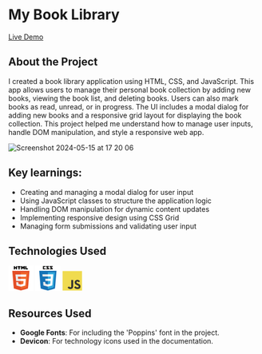 # My Book Library
<a href="https://library-am.netlify.app/">Live Demo </a>


## About the Project
I created a book library application using HTML, CSS, and JavaScript. This app allows users to manage their personal book collection by adding new books, viewing the book list, and deleting books. Users can also mark books as read, unread, or in progress. The UI includes a modal dialog for adding new books and a responsive grid layout for displaying the book collection. This project helped me understand how to manage user inputs, handle DOM manipulation, and style a responsive web app.


<img width="814" alt="Screenshot 2024-05-15 at 17 20 06" src="https://github.com/adammmusial/library/assets/95377932/3d8ddf78-72d6-40d1-b605-b233922a686b">

## Key learnings:
- Creating and managing a modal dialog for user input
- Using JavaScript classes to structure the application logic
- Handling DOM manipulation for dynamic content updates
- Implementing responsive design using CSS Grid
- Managing form submissions and validating user input

## Technologies Used
<img src="https://github.com/devicons/devicon/blob/master/icons/html5/html5-original-wordmark.svg" width="50"> <img src="https://github.com/devicons/devicon/blob/master/icons/css3/css3-original-wordmark.svg" width="50"> <img src="https://github.com/devicons/devicon/blob/master/icons/javascript/javascript-original.svg" width="40">

## Resources Used
- **Google Fonts**: For including the 'Poppins' font in the project.
- **Devicon**: For technology icons used in the documentation.
